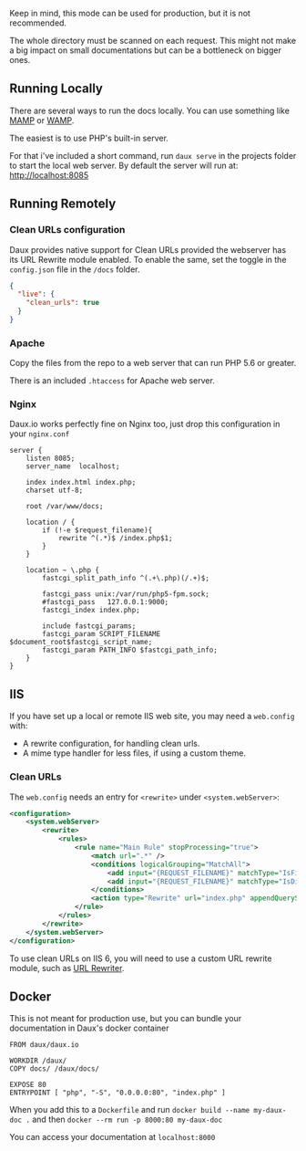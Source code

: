Keep in mind, this mode can be used for production, but it is not recommended.

The whole directory must be scanned on each request. This might not make a big impact on small documentations but can be a bottleneck on bigger ones.

## Running Locally

There are several ways to run the docs locally. You can use something like <a href="http://www.mamp.info/en/index.html" target="_blank">MAMP</a> or <a href="http://www.wampserver.com/en/" target="_blank">WAMP</a>.

The easiest is to use PHP's built-in server.

For that i've included a short command, run `daux serve` in the projects folder to start the local web server. By default the server will run at: <a href="http://localhost:8085" target="_blank">http://localhost:8085</a>


## Running Remotely

### Clean URLs configuration

Daux provides native support for Clean URLs provided the webserver has its URL Rewrite module enabled.
To enable the same, set the toggle in the `config.json` file in the `/docs` folder.

```json
{
  "live": {
    "clean_urls": true
  }
}
```

### Apache

Copy the files from the repo to a web server that can run PHP 5.6 or greater.

There is an included `.htaccess` for Apache web server.

### Nginx

Daux.io works perfectly fine on Nginx too, just drop this configuration in your `nginx.conf`

```
server {
    listen 8085;
    server_name  localhost;

    index index.html index.php;
    charset utf-8;

    root /var/www/docs;

    location / {
        if (!-e $request_filename){
            rewrite ^(.*)$ /index.php$1;
        }
    }

    location ~ \.php {
        fastcgi_split_path_info ^(.+\.php)(/.+)$;

        fastcgi_pass unix:/var/run/php5-fpm.sock;
        #fastcgi_pass   127.0.0.1:9000;
        fastcgi_index index.php;

        include fastcgi_params;
        fastcgi_param SCRIPT_FILENAME $document_root$fastcgi_script_name;
        fastcgi_param PATH_INFO $fastcgi_path_info;
    }
}
```

## IIS

If you have set up a local or remote IIS web site, you may need a `web.config` with:

* A rewrite configuration, for handling clean urls.
* A mime type handler for less files, if using a custom theme.

### Clean URLs

The `web.config` needs an entry for `<rewrite>` under `<system.webServer>`:

```xml
<configuration>
	<system.webServer>
		<rewrite>
			<rules>
				<rule name="Main Rule" stopProcessing="true">
					<match url=".*" />
					<conditions logicalGrouping="MatchAll">
						<add input="{REQUEST_FILENAME}" matchType="IsFile" negate="true" />
						<add input="{REQUEST_FILENAME}" matchType="IsDirectory" negate="true" />
					</conditions>
					<action type="Rewrite" url="index.php" appendQueryString="false" />
				</rule>
			</rules>
		</rewrite>
	</system.webServer>
</configuration>
```

To use clean URLs on IIS 6, you will need to use a custom URL rewrite module, such as [URL Rewriter](http://urlrewriter.net/).

## Docker

This is not meant for production use, but you can bundle your documentation in Daux's docker container

```
FROM daux/daux.io

WORKDIR /daux/
COPY docs/ /daux/docs/

EXPOSE 80
ENTRYPOINT [ "php", "-S", "0.0.0.0:80", "index.php" ]
```

When you add this to a `Dockerfile` and run `docker build --name my-daux-doc .` and then `docker --rm run -p 8000:80 my-daux-doc`

You can access your documentation at `localhost:8000`
